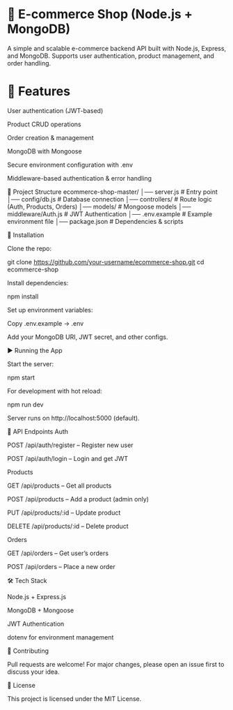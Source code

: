 # 🛒 E-commerce Shop (Node.js + MongoDB)

A simple and scalable e-commerce backend API built with Node.js, Express, and MongoDB.
Supports user authentication, product management, and order handling.


# 🚀 Features

User authentication (JWT-based)

Product CRUD operations

Order creation & management

MongoDB with Mongoose

Secure environment configuration with .env

Middleware-based authentication & error handling

📂 Project Structure
ecommerce-shop-master/
│── server.js          # Entry point
│── config/db.js       # Database connection
│── controllers/       # Route logic (Auth, Products, Orders)
│── models/            # Mongoose models
│── middleware/Auth.js # JWT Authentication
│── .env.example       # Example environment file
│── package.json       # Dependencies & scripts

🔧 Installation

Clone the repo:

git clone https://github.com/your-username/ecommerce-shop.git
cd ecommerce-shop


Install dependencies:

npm install


Set up environment variables:

Copy .env.example → .env

Add your MongoDB URI, JWT secret, and other configs.

▶️ Running the App

Start the server:

npm start


For development with hot reload:

npm run dev


Server runs on http://localhost:5000
 (default).

📌 API Endpoints
Auth

POST /api/auth/register – Register new user

POST /api/auth/login – Login and get JWT

Products

GET /api/products – Get all products

POST /api/products – Add a product (admin only)

PUT /api/products/:id – Update product

DELETE /api/products/:id – Delete product

Orders

GET /api/orders – Get user’s orders

POST /api/orders – Place a new order

🛠️ Tech Stack

Node.js + Express.js

MongoDB + Mongoose

JWT Authentication

dotenv for environment management

🤝 Contributing

Pull requests are welcome!
For major changes, please open an issue first to discuss your idea.

📄 License

This project is licensed under the MIT License.
